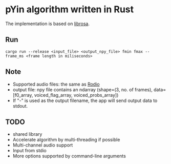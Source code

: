 # pYin algorithm written in Rust

The implementation is based on [librosa](https://librosa.org/doc/0.8.1/_modules/librosa/core/pitch.html#pyin).

## Run

```
cargo run --release <input_file> <output_npy_file> fmin fmax --frame_ms <frame length in miliseconds>
```

## Note

- Supported audio files: the same as [Rodio](https://github.com/RustAudio/rodio)
- output file: npy file contains an ndarray (shape=(3, no. of frames), data=[f0_array, voiced_flag_array, voiced_probs_array])
- If "-" is used as the output filename, the app will send output data to stdout.

## TODO

- shared library
- Accelerate algorithm by multi-threading if possible
- Multi-channel audio support
- Input from stdio
- More options supported by command-line arguments
